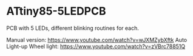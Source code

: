 # ATtiny85-5LEDPCB
PCB with 5 LEDs, different blinking routines for each.

Manual version: https://www.youtube.com/watch?v=wJXMZybXftk
Auto Light-up Wheel light: https://www.youtube.com/watch?v=zVBrc78851Q

